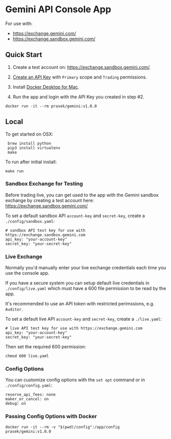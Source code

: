 # Gemini API Console App

For use with:
 - https://exchange.gemini.com/
 - https://exchange.sandbox.gemini.com/

## Quick Start
1. Create a test account on: https://exchange.sandbox.gemini.com/.

2. [Create an API Key](https://exchange.sandbox.gemini.com/settings/api) with `Primary` scope and `Trading` permissions.

3. Install [Docker Desktop for Mac](https://hub.docker.com/editions/community/docker-ce-desktop-mac).

4. Run the app and login with the API Key you created in step #2.
```
docker run -it --rm prasek/gemini:v1.0.0
```

## Local
 To get started on OSX:

```
 brew install python
 pip3 install virtualenv
 make
```

To run after initial install:
```
make run
```

### Sandbox Exchange for Testing
Before trading live, you can get used to the app with the Gemini sandbox exchange by creating a test account here:
https://exchange.sandbox.gemini.com/

To set a default sandbox API `account-key` and `secret-key`, create a `./config/sandbox.yaml`:
```
# sandbox API test key for use with https://exchange.sandbox.gemini.com
api_key: "your-account-key"
secret_key: "your-secret-key"
```

### Live Exchange
Normally you'd manually enter your live exchange credentials each time you use the console app.

If you have a secure system you can setup default live credentials in `./config/live.yaml` which
must have a 600 file permission to be read by the app.

It's recommended to use an API token with restricted perimssions, e.g. `Auditor`.

To set a default live API `account-key` and `secret-key`, create a `./live.yaml`:
```
# live API test key for use with https://exchange.gemini.com
api_key: "your-account-key"
secret_key: "your-secret-key"
```

Then set the required 600 permission:
```
chmod 600 live.yaml
```

### Config Options
You can customize config options with the `set opt` command or in `./config/config.yaml`:
```
reserve_api_fees: none
maker_or_cancel: on
debug: on
```

### Passing Config Options with Docker
```
docker run -it --rm -v "$(pwd)/config":/app/config prasek/gemini:v1.0.0
```
